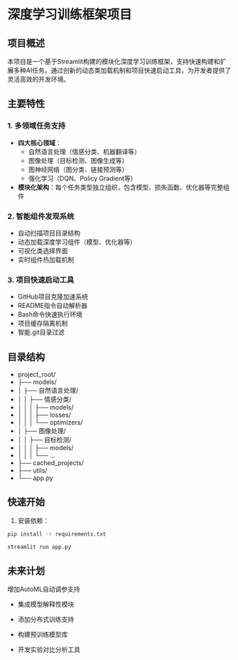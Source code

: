 # 深度学习训练框架项目

## 项目概述
本项目是一个基于Streamlit构建的模块化深度学习训练框架，支持快速构建和扩展多种AI任务。通过创新的动态类加载机制和项目快速启动工具，为开发者提供了灵活高效的开发环境。

## 主要特性

### 1. 多领域任务支持
- **四大核心领域**：
  - 自然语言处理（情感分类、机器翻译等）
  - 图像处理（目标检测、图像生成等）
  - 图神经网络（图分类、链接预测等） 
  - 强化学习（DQN、Policy Gradient等）
- **模块化架构**：每个任务类型独立组织，包含模型、损失函数、优化器等完整组件

### 2. 智能组件发现系统
- 自动扫描项目目录结构
- 动态加载深度学习组件（模型、优化器等）
- 可视化类选择界面
- 实时组件热加载机制

### 3. 项目快速启动工具
- GitHub项目克隆加速系统
- README指令自动解析器
- Bash命令快速执行环境
- 项目缓存隔离机制
- 智能.git目录过滤

## 目录结构
- project_root/
- ├── models/
- │ ├── 自然语言处理/
- │ │ ├── 情感分类/
- │ │ │ ├── models/
- │ │ │ ├── losses/
- │ │ │ └── optimizers/
- │ ├── 图像处理/
- │ │ ├── 目标检测/
- │ │ │ ├── models/
- │ │ │ └── ...
- ├── cached_projects/
- ├── utils/
- └── app.py

## 快速开始
1. 安装依赖：
```bash
pip install -r requirements.txt
```
```bash
streamlit run app.py
```

## 未来计划
增加AutoML自动调参支持

- 集成模型解释性模块

- 添加分布式训练支持

- 构建预训练模型库

- 开发实验对比分析工具









